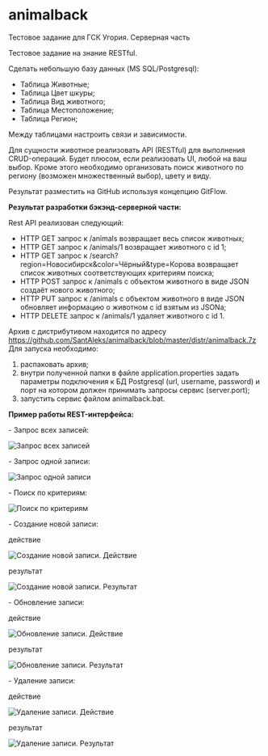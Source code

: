 # animalback
Тестовое задание для ГСК Угория. Серверная часть

Тестовое задание на знание RESTful.

Сделать небольшую базу данных (MS SQL/Postgresql):
- Таблица Животные;
- Таблица Цвет шкуры;
- Таблица Вид животного;
- Таблица Местоположение;
- Таблица Регион;

Между таблицами настроить связи и зависимости.

Для сущности животное реализовать API (RESTful) для выполнения CRUD-операций. Будет плюсом, если реализовать UI, любой на ваш выбор.
Кроме этого необходимо организовать поиск животного по региону (возможен множественный выбор), цвету и виду.

Результат разместить на GitHub используя концепцию GitFlow.


<b>Результат разработки бэкэнд-серверной части:</b>
<p>
Rest API реализован следующий:
  
- HTTP GET запрос к /animals возвращает весь список животных;
- HTTP GET запрос к /animals/1 возвращает животного с id 1;
- HTTP GET запрос к /search?region=Новосибирск&color=Чёрный&type=Корова возвращает список животных соответствующих критериям поиска;
- HTTP POST запрос к /animals с объектом животного в виде JSON создаёт нового животного;
- HTTP PUT запрос к /animals с объектом животного в виде JSON обновляет информацию о животном с id взятым из JSONа;
- HTTP DELETE запрос к /animals/1 удаляет животного с id 1.
  
Архив с дистрибутивом находится по адресу https://github.com/SantAleks/animalback/blob/master/distr/animalback.7z
Для запуска необходимо:
1) распаковать архив;
2) внутри полученной папки в файле application.properties задать параметры подключения к БД Postgresql (url, username, password) и порт на котором должен принимать запросы сервис (server.port);
3) запустить сервис файлом animalback.bat.

<b>Пример работы REST-интерфейса:</b>
<p>
- Запрос всех записей:
<p>  
  <img src="https://github.com/SantAleks/animalback/blob/master/doc/get_all.JPG" alt="Запрос всех записей">
<p> 
- Запрос одной записи:
<p> 
  <img src="https://github.com/SantAleks/animalback/blob/master/doc/get_one.JPG" alt="Запрос одной записи">
<p> 
- Поиск по критериям:
<p> 
  <img src="https://github.com/SantAleks/animalback/blob/master/doc/get_search.JPG" alt="Поиск по критериям">
<p> 
- Создание новой записи:
<p> 
  действие
<p> 
  <img src="https://github.com/SantAleks/animalback/blob/master/doc/Post_action.JPG" alt="Создание новой записи. Действие">
<p> 
  результат
<p> 
  <img src="https://github.com/SantAleks/animalback/blob/master/doc/post_result.JPG" alt="Создание новой записи. Результат">
<p> 
- Обновление записи:
<p> 
  действие
<p> 
  <img src="https://github.com/SantAleks/animalback/blob/master/doc/put_action.JPG" alt="Обновление записи. Действие">
<p> 
  результат
<p> 
  <img src="https://github.com/SantAleks/animalback/blob/master/doc/put_result.JPG" alt="Обновление записи. Результат">
<p> 
- Удаление записи:
<p> 
  действие
<p> 
  <img src="https://github.com/SantAleks/animalback/blob/master/doc/Delete_action.JPG" alt="Удаление записи. Действие">
<p> 
  результат
<p> 
  <img src="https://github.com/SantAleks/animalback/blob/master/doc/Delete_result.JPG" alt="Удаление записи. Результат">  
